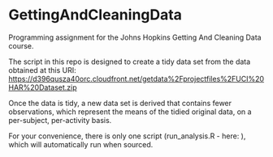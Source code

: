 # GettingAndCleaningData
Programming assignment for the Johns Hopkins Getting And Cleaning Data course.

The script in this repo is designed to create a tidy data set from the data obtained at this URI: https://d396qusza40orc.cloudfront.net/getdata%2Fprojectfiles%2FUCI%20HAR%20Dataset.zip

Once the data is tidy, a new data set is derived that contains fewer observations, which represent the means of the tidied original data, on a per-subject, per-activity basis.

For your convenience, there is only one script (run_analysis.R - here: ), which will automatically run when sourced.
